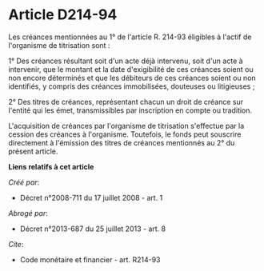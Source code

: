 # Article D214-94

Les créances mentionnées au 1° de l'article R. 214-93 éligibles à l'actif de l'organisme de titrisation sont : 

1° Des créances résultant soit d'un acte déjà intervenu, soit d'un acte à intervenir, que le montant et la date d'exigibilité
de ces créances soient ou non encore déterminés et que les débiteurs de ces créances soient ou non identifiés, y compris des
créances immobilisées, douteuses ou litigieuses ; 

2° Des titres de créances, représentant chacun un droit de créance sur l'entité qui les émet, transmissibles par inscription
en compte ou tradition.

L'acquisition de créances par l'organisme de titrisation s'effectue par la cession des créances à l'organisme. Toutefois, le
fonds peut souscrire directement à l'émission des titres de créances mentionnés au 2° du présent article.

**Liens relatifs à cet article**

_Créé par_:

  - Décret n°2008-711 du 17 juillet 2008 - art. 1

_Abrogé par_:

  - Décret n°2013-687 du 25 juillet 2013 - art. 8

_Cite_:

  - Code monétaire et financier - art. R214-93
